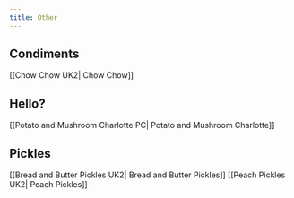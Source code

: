 ```yaml
---
title: Other
---
```


## Condiments
[[Chow Chow UK2| Chow Chow]]
## Hello?
[[Potato and Mushroom Charlotte PC| Potato and Mushroom Charlotte]]
## Pickles
[[Bread and Butter Pickles UK2| Bread and Butter Pickles]]
[[Peach Pickles UK2| Peach Pickles]]